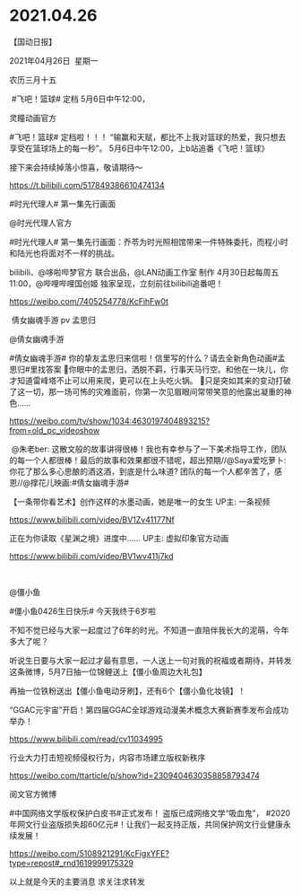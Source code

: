﻿#  2021.04.26
【国动日报】

2021年04月26日  星期一


农历三月十五


 #飞吧！篮球# 定档 5月6日中午12:00，

灵瞳动画官方

#飞吧！篮球# 定档啦！！！
“输赢和天赋，都比不上我对篮球的热爱，我只想去享受在篮球场上的每一秒”。
5月6日中午12:00，上b站追番《飞吧！篮球》


接下来会持续掉落小惊喜，敬请期待～

https://t.bilibili.com/517849386610474134




#时光代理人# 第一集先行画面

@时光代理人官方                            

#时光代理人# 第一集先行画面：乔苓为时光照相馆带来一件特殊委托，而程小时和陆光也将面对不一样的挑战。

bilibili、@哆啦哔梦官方 联合出品，@LAN动画工作室 制作
4月30日起每周五11:00，@哔哩哔哩国创姬 独家呈现，立刻前往bilibili追番吧！

https://weibo.com/7405254778/KcFihFw0t





 倩女幽魂手游 pv 孟思归

@倩女幽魂手游 


#倩女幽魂手游# 你的挚友孟思归来信啦！信里写的什么？请去全新角色动画#孟思归#里找答案
🎋你眼中的孟思归，洒脱不羁，行事天马行空。和他在一块儿，你才知道雷峰塔不止可以用来爬，更可以在上头吃火锅。
🎋只是突如其来的变动打破了这一切，那一场可怖的灾难面前，你第一次见眉眼间常带笑意的他露出凝重的神色……

https://weibo.com/tv/show/1034:4630197404893215?from=old_pc_videoshow

 @朱老ber: 这散文般的故事讲得很棒！我也有幸参与了一下美术指导工作，团队的每一个人都很棒！最后的故事和效果都很不错呢，超出预期//@Saya爱吃萝卜:你花了那么多心思酿的酒这酒，到底是什么味道? 团队的每一个人都辛苦了，感恩//@撑花儿映画:#倩女幽魂手游#

【一条带你看艺术】创作这样的水墨动画，她是唯一的女生 UP主: 一条视频

https://www.bilibili.com/video/BV1Zv41177Nf




正在为你读取《星渊之境》进度中…… UP主: 虚拟印象官方动画

https://www.bilibili.com/video/BV1wv411j7kd

 

@僵小鱼                          


#僵小鱼0426生日快乐# 今天我终于6岁啦

不知不觉已经与大家一起度过了6年的时光。不知道一直陪伴我长大的泥萌，今年多大了呢？

听说生日要与大家一起过才最有意思，一人送上一句对我的祝福或者期待，并转发这条微博，5月7日抽一位锦鲤送上【僵小鱼周边大礼包】

再抽一位铁粉送出【僵小鱼电动牙刷】，还有6个【僵小鱼化妆镜】！







“GGAC元宇宙”开启！第四届GGAC全球游戏动漫美术概念大赛新赛季发布会成功举办！

https://www.bilibili.com/read/cv11034995


行业大力打击短视频侵权行为，内容市场建立版权新秩序

https://weibo.com/ttarticle/p/show?id=2309404630358858793474

阅文官方微博                   


#中国网络文学版权保护白皮书#正式发布！
盗版已成网络文学“吸血鬼”， #2020年网文行业盗版损失超60亿元#！让我们一起支持正版，共同保护网文行业健康永续发展！

https://weibo.com/5108921291/KcFigxYFE?type=repost#_rnd1619999175329




以上就是今天的主要消息
求关注求转发



















